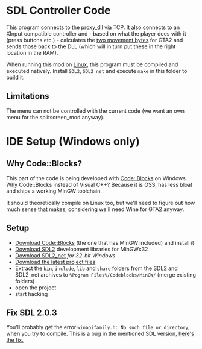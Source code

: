 # SDL Controller Code
This program connects to the [proxy_dll](https://github.com/Bytewerk/gta2-hackers-remix/tree/master/gamepad_glue/proxy_dll) via TCP. It also connects to an XInput compatible controller and - based on what the player does with it (press buttons etc.) - calculates the [two movement bytes](https://github.com/Bytewerk/gta2-hackers-remix/blob/master/gamepad_glue/sdl_controller_code/gta2_controls.h) for GTA2 and sends those back to the DLL (which will in turn put these in the right location in the RAM).

When running this mod on [Linux](https://github.com/Bytewerk/gta2-hackers-remix/wiki/Linux-(Wine)), this program must be compiled and executed natively. Install `SDL2`, `SDL2_net` and execute `make` in this folder to build it.

## Limitations
The menu can not be controlled with the current code (we want an own menu for the splitscreen_mod anyway).

# IDE Setup (Windows only)
## Why Code::Blocks?

This part of the code is being developed with [Code::Blocks](http://www.codeblocks.org/) on Windows. Why Code::Blocks instead of Visual C++? Because it is OSS, has less bloat and ships a working MinGW toolchain.

It should theoretically compile on Linux too, but we'll need to figure out how much sense that makes, considering we'll need Wine for GTA2 anyway.

## Setup

* [Download Code::Blocks](http://www.codeblocks.org/downloads/26#windows) (the one that has MinGW included) and install it
* [Download SDL2](http://libsdl.org/download-2.0.php) development libraries for MinGWx32
* [Download SDL2_net](http://www.libsdl.org/projects/SDL_net/) *for 32-bit Windows*
* [Download the latest project files](https://github.com/Bytewerk/gta2-hackers-remix/releases/tag/0.0.3-IDE-projects)
* Extract the `bin`, `include`, `lib` and `share` folders from the SDL2 and SDL2_net archives to `%Pogram Files%/Codeblocks/MinGW/` (merge existing folders)
* open the project
* start hacking

## Fix SDL 2.0.3
You'll probably get the error `winapifamily.h: No such file or directory`, when you try to compile.
This is a bug in the mentioned SDL version, [here's the fix.](http://stackoverflow.com/a/22600114)
